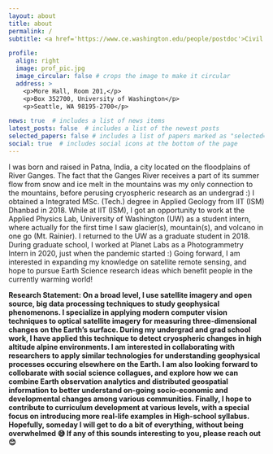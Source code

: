```yaml
---
layout: about
title: about
permalink: /
subtitle: <a href='https://www.ce.washington.edu/people/postdoc'>Civil & Environmental Engineering, University of Washington</a>.Ice, Images, Pixels.

profile:
  align: right
  image: prof_pic.jpg
  image_circular: false # crops the image to make it circular
  address: >
    <p>More Hall, Room 201,</p>
    <p>Box 352700, University of Washington</p>
    <p>Seattle, WA 98195-2700</p>

news: true  # includes a list of news items
latest_posts: false  # includes a list of the newest posts
selected_papers: false # includes a list of papers marked as "selected={true}"
social: true  # includes social icons at the bottom of the page
---
```


I was born and raised in Patna, India, a city located on the floodplains of River Ganges. The fact that the Ganges River receives a part of its summer flow from snow and ice melt in the mountains was my only connection to the mountains, before perusing cryospheric research as an undergrad :) I obtained a Integrated MSc. (Tech.) degree in Applied Geology from IIT (ISM) Dhanbad in 2018. While at IIT (ISM), I got an opportunity to work at the Applied Physics Lab, University of Washington (UW) as a student intern, where actually for the first time I saw glacier(s), mountain(s), and volcano in one go (Mt. Rainier). I returned to the UW as a graduate student in 2018. During graduate school, I worked at Planet Labs as a Photogrammetry Intern in 2020, just when the pandemic started :) Going forward, I am interested in expanding my knowledge on satellite remote sensing, and hope to pursue Earth Science research ideas which benefit people in the currently warming world!


<strong>Research Statement<strong><span>&#58;</span> On a broad level, I use satellite imagery and open source, big data processing techniques to study geophysical phenomenons. I specialize in applying modern computer vision techniques to optical satellite imagery for measuring three-dimensional changes on the Earth’s surface. During my undergrad and grad school work, I have applied this technique to detect cryospheric changes in high altitude alpine environments. I am interested in collaborating with researchers to apply similar technologies for understanding geophysical processes occuring elsewhere on the Earth. I am also looking forward to collobarate with social science collagues, and explore how we can combine Earth observation analytics and distributed geospatial information to better understand on-going socio-economic and developmental changes among various communities. Finally, I hope to contribute to curriculum development at various levels, with a special focus on introducing more real-life examples in High-school syllabus. Hopefully, someday I will get to do a bit of everything, without being overwhelmed 😅 If any of this sounds interesting to you, please reach out 😊
